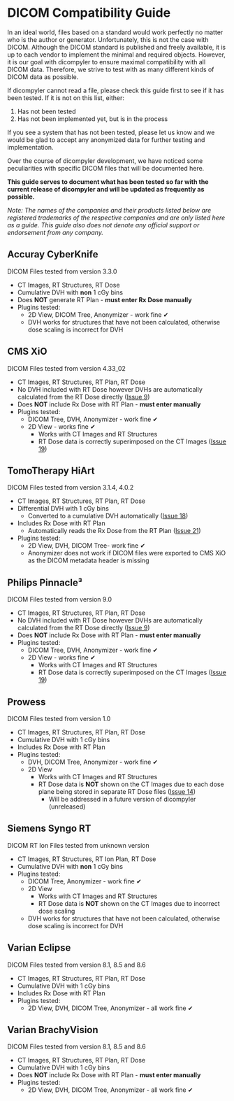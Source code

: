 # DICOM Compatibility Guide #

In an ideal world, files based on a standard would work perfectly no matter who is the author or generator. Unfortunately, this is not the case with DICOM. Although the DICOM standard is published and freely available, it is up to each vendor to implement the minimal and required objects. However, it is our goal with dicompyler to ensure maximal compatibility with all DICOM data. Therefore, we strive to test with as many different kinds of DICOM data as possible.

If dicompyler cannot read a file, please check this guide first to see if it has been tested. If it is not on this list, either:
  1. Has not been tested
  1. Has not been implemented yet, but is in the process

If you see a system that has not been tested, please let us know and we would be glad to accept any anonymized data for further testing and implementation.

Over the course of dicompyler development, we have noticed some peculiarities with specific DICOM files that will be documented here.

**This guide serves to document what has been tested so far with the current release of dicompyler and will be updated as frequently as possible.**

_Note: The names of the companies and their products listed below are registered trademarks of the respective companies and are only listed here as a guide. This guide also does not denote any official support or endorsement from any company._

## Accuray CyberKnife ##

DICOM Files tested from version 3.3.0
  * CT Images, RT Structures, RT Dose
  * Cumulative DVH with **non** 1 cGy bins
  * Does **NOT** generate RT Plan - **must enter Rx Dose manually**
  * Plugins tested:
    * 2D View, DICOM Tree, Anonymizer - work fine ✔
    * DVH works for structures that have not been calculated, otherwise dose scaling is incorrect for DVH

## CMS XiO ##

DICOM Files tested from version 4.33\_02
  * CT Images, RT Structures, RT Plan, RT Dose
  * No DVH included with RT Dose however DVHs are automatically calculated from the RT Dose directly ([Issue 9](https://code.google.com/p/dicompyler/issues/detail?id=9))
  * Does **NOT** include Rx Dose with RT Plan - **must enter manually**
  * Plugins tested:
    * DICOM Tree, DVH, Anonymizer - work fine ✔
    * 2D View - works fine ✔
      * Works with CT Images and RT Structures
      * RT Dose data is correctly superimposed on the CT Images ([Issue 19](https://code.google.com/p/dicompyler/issues/detail?id=19))

## TomoTherapy HiArt ##

DICOM Files tested from version 3.1.4, 4.0.2
  * CT Images, RT Structures, RT Plan, RT Dose
  * Differential DVH with 1 cGy bins
    * Converted to a cumulative DVH automatically ([Issue 18](https://code.google.com/p/dicompyler/issues/detail?id=18))
  * Includes Rx Dose with RT Plan
    * Automatically reads the Rx Dose from the RT Plan ([Issue 21](https://code.google.com/p/dicompyler/issues/detail?id=21))
  * Plugins tested:
    * 2D View, DVH, DICOM Tree- work fine ✔
    * Anonymizer does not work if DICOM files were exported to CMS XiO as the DICOM metadata header is missing

## Philips Pinnacle³ ##

DICOM Files tested from version 9.0
  * CT Images, RT Structures, RT Plan, RT Dose
  * No DVH included with RT Dose however DVHs are automatically calculated from the RT Dose directly ([Issue 9](https://code.google.com/p/dicompyler/issues/detail?id=9))
  * Does **NOT** include Rx Dose with RT Plan - **must enter manually**
  * Plugins tested:
    * DICOM Tree, DVH, Anonymizer - work fine ✔
    * 2D View - works fine ✔
      * Works with CT Images and RT Structures
      * RT Dose data is correctly superimposed on the CT Images ([Issue 19](https://code.google.com/p/dicompyler/issues/detail?id=19))

## Prowess ##

DICOM Files tested from version 1.0
  * CT Images, RT Structures, RT Plan, RT Dose
  * Cumulative DVH with 1 cGy bins
  * Includes Rx Dose with RT Plan
  * Plugins tested:
    * DVH, DICOM Tree, Anonymizer - work fine ✔
    * 2D View
      * Works with CT Images and RT Structures
      * RT Dose data is **NOT** shown on the CT Images due to each dose plane being stored in separate RT Dose files ([Issue 14](https://code.google.com/p/dicompyler/issues/detail?id=14))
        * Will be addressed in a future version of dicompyler (unreleased)

## Siemens Syngo RT ##

DICOM RT Ion Files tested from unknown version
  * CT Images, RT Structures, RT Ion Plan, RT Dose
  * Cumulative DVH with **non** 1 cGy bins
  * Plugins tested:
    * DICOM Tree, Anonymizer - work fine ✔
    * 2D View
      * Works with CT Images and RT Structures
      * RT Dose data is **NOT** shown on the CT Images due to incorrect dose scaling
    * DVH works for structures that have not been calculated, otherwise dose scaling is incorrect for DVH

## Varian Eclipse ##

DICOM Files tested from version 8.1, 8.5 and 8.6
  * CT Images, RT Structures, RT Plan, RT Dose
  * Cumulative DVH with 1 cGy bins
  * Includes Rx Dose with RT Plan
  * Plugins tested:
    * 2D View, DVH, DICOM Tree, Anonymizer - all work fine ✔

## Varian BrachyVision ##

DICOM Files tested from version 8.1, 8.5 and 8.6
  * CT Images, RT Structures, RT Plan, RT Dose
  * Cumulative DVH with 1 cGy bins
  * Does **NOT** include Rx Dose with RT Plan - **must enter manually**
  * Plugins tested:
    * 2D View, DVH, DICOM Tree, Anonymizer - all work fine ✔
